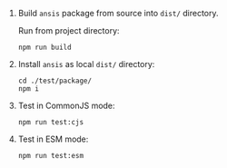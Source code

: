 1. Build `ansis` package from source into `dist/` directory.

   Run from project directory:
    ```
    npm run build
    ```

2. Install `ansis` as local `dist/` directory:

    ```
    cd ./test/package/
    npm i
    ```

3. Test in CommonJS mode:
    ```
    npm run test:cjs
    ```

4. Test in ESM mode:
    ```
    npm run test:esm
    ```